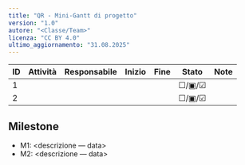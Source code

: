 ```yaml
---
title: "QR - Mini‑Gantt di progetto"
version: "1.0"
autore: "<Classe/Team>"
licenza: "CC BY 4.0"
ultimo_aggiornamento: "31.08.2025"
---
```


| ID | Attività | Responsabile | Inizio | Fine | Stato | Note |
|----|----------|--------------|--------|------|-------|------|
| 1 | | | | | ☐/▣/☑ | |
| 2 | | | | | ☐/▣/☑ | |

## Milestone
- M1: <descrizione — data>
- M2: <descrizione — data>